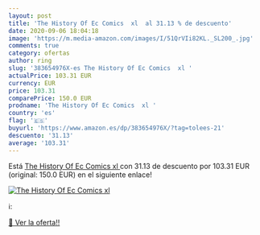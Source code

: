 ```yaml
---
layout: post
title: 'The History Of Ec Comics  xl  al 31.13 % de descuento'
date: 2020-09-06 18:04:18
image: 'https://m.media-amazon.com/images/I/51QrVIi82KL._SL200_.jpg'
comments: true
category: ofertas
author: ring
slug: '383654976X-es The History Of Ec Comics  xl '
actualPrice: 103.31 EUR
currency: EUR
price: 103.31
comparePrice: 150.0 EUR
prodname: 'The History Of Ec Comics  xl '
country: 'es'
flag: '🇪🇸'
buyurl: 'https://www.amazon.es/dp/383654976X/?tag=tolees-21'
descuento: '31.13'
average: '103.31'
---
```


Está [The History Of Ec Comics  xl ](https://www.amazon.es/dp/383654976X/?tag=tolees-21) con 31.13 de descuento por 103.31 EUR (original: 150.0 EUR) en el siguiente enlace!

[![The History Of Ec Comics  xl ](https://m.media-amazon.com/images/I/51QrVIi82KL._SL200_.jpg)](https://www.amazon.es/dp/383654976X/?tag=tolees-21)

ℹ️:


[🛒 Ver la oferta!!](https://www.amazon.es/dp/383654976X/?tag=tolees-21)
